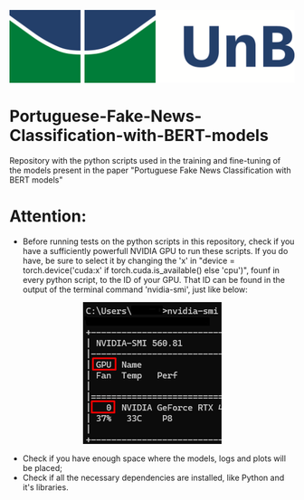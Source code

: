 ![alt text](https://github.com/Baiaopires/Portuguese-Fake-News-Classification-with-BERT-models/blob/main/z-Images/UnB_Logo.png)
# Portuguese-Fake-News-Classification-with-BERT-models
Repository with the python scripts used in the training and fine-tuning of the models present in the paper "Portuguese Fake News Classification with BERT models"

# Attention:
- Before running tests on the python scripts in this repository, check if you have a sufficiently powerfull NVIDIA GPU to run these scripts. If you do have, be sure to select it by changing the 'x' in "device = torch.device('cuda:x' if torch.cuda.is_available() else 'cpu')", founf in every python script, to the ID of your GPU. That ID can be found in the output of the terminal command 'nvidia-smi', just like below:

<div align="center">
	<img src="https://github.com/Baiaopires/Portuguese-Fake-News-Classification-with-BERT-models/blob/main/z-Images/Nvidia_Smi_Result.png">
</div>

- Check if you have enough space where the models, logs and plots will be placed;
- Check if all the necessary dependencies are installed, like Python and it's libraries.

